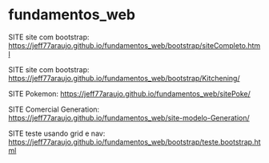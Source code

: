 # fundamentos_web
SITE site com bootstrap:
https://jeff77araujo.github.io/fundamentos_web/bootstrap/siteCompleto.html

SITE site com bootstrap:
https://jeff77araujo.github.io/fundamentos_web/bootstrap/Kitchening/

SITE Pokemon:
https://jeff77araujo.github.io/fundamentos_web/sitePoke/

SITE Comercial Generation:
https://jeff77araujo.github.io/fundamentos_web/site-modelo-Generation/

SITE teste usando grid e nav:
https://jeff77araujo.github.io/fundamentos_web/bootstrap/teste.bootstrap.html
